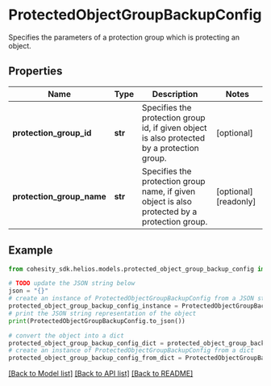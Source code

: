 # ProtectedObjectGroupBackupConfig

Specifies the parameters of a protection group which is protecting an object.

## Properties

Name | Type | Description | Notes
------------ | ------------- | ------------- | -------------
**protection_group_id** | **str** | Specifies the protection group id, if given object is also protected by a protection group. | [optional] 
**protection_group_name** | **str** | Specifies the protection group name, if given object is also protected by a protection group. | [optional] [readonly] 

## Example

```python
from cohesity_sdk.helios.models.protected_object_group_backup_config import ProtectedObjectGroupBackupConfig

# TODO update the JSON string below
json = "{}"
# create an instance of ProtectedObjectGroupBackupConfig from a JSON string
protected_object_group_backup_config_instance = ProtectedObjectGroupBackupConfig.from_json(json)
# print the JSON string representation of the object
print(ProtectedObjectGroupBackupConfig.to_json())

# convert the object into a dict
protected_object_group_backup_config_dict = protected_object_group_backup_config_instance.to_dict()
# create an instance of ProtectedObjectGroupBackupConfig from a dict
protected_object_group_backup_config_from_dict = ProtectedObjectGroupBackupConfig.from_dict(protected_object_group_backup_config_dict)
```
[[Back to Model list]](../README.md#documentation-for-models) [[Back to API list]](../README.md#documentation-for-api-endpoints) [[Back to README]](../README.md)


